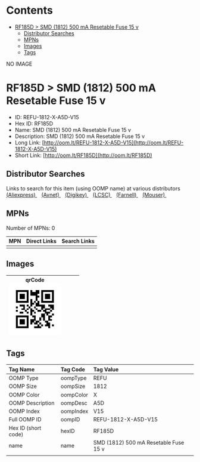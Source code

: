 



Contents
========

* [RF185D > SMD (1812) 500 mA Resetable Fuse 15 v](#rf185d--smd-1812-500-ma-resetable-fuse-15-v)
	* [Distributor Searches](#distributor-searches)
	* [MPNs](#mpns)
	* [Images](#images)
	* [Tags](#tags)
  
NO IMAGE  
# RF185D > SMD (1812) 500 mA Resetable Fuse 15 v

- ID: REFU-1812-X-A5D-V15
- Hex ID: RF185D
- Name: SMD (1812) 500 mA Resetable Fuse 15 v
- Description: SMD (1812) 500 mA Resetable Fuse 15 v
- Long Link: [http://oom.lt/REFU-1812-X-A5D-V15](http://oom.lt/REFU-1812-X-A5D-V15)
- Short Link: [http://oom.lt/RF185D](http://oom.lt/RF185D)

## Distributor Searches
  
Links to search for this item (using OOMP name) at various distributors  
[(Aliexpress) ](https://www.aliexpress.com/wholesale?SearchText=1117SMD+1812+500+mA+Resetable+Fuse+15+v)&nbsp;&nbsp;&nbsp;[(Avnet) ](https://www.avnet.com/shop/us/search/SMD+1812+500+mA+Resetable+Fuse+15+v)&nbsp;&nbsp;&nbsp;[(Digikey) ](https://www.digikey.co.uk/en/products/result?s=SMD+1812+500+mA+Resetable+Fuse+15+v)&nbsp;&nbsp;&nbsp;[(LCSC) ](https://www.lcsc.com/search?q=SMD+1812+500+mA+Resetable+Fuse+15+v)&nbsp;&nbsp;&nbsp;[(Farnell) ](https://uk.farnell.com/search?st=SMD+1812+500+mA+Resetable+Fuse+15+v)&nbsp;&nbsp;&nbsp;[(Mouser) ](https://www.mouser.com/c/?q=SMD+1812+500+mA+Resetable+Fuse+15+v)&nbsp;&nbsp;&nbsp;
## MPNs
  
Number of MPNs: 0  

|MPN|Direct Links|Search Links|
| :--- | :--- | :--- |
||||

## Images
  

|qrCode<br>[![](https://raw.githubusercontent.com/oomlout/oomlout_OOMP_parts_V2/main/REFU/1812/X/A5D/V15/qrCode_140.png)](https://github.com/oomlout/oomlout_OOMP_parts_V2/tree/main/REFU/1812/X/A5D/V15/qrCode.png)||||
| :---: | :---: | :---: | :---: |

## Tags
  

|Tag Name|Tag Code|Tag Value|
| :--- | :--- | :--- |
|OOMP Type|oompType|REFU|
|OOMP Size|oompSize|1812|
|OOMP Color|oompColor|X|
|OOMP Description|oompDesc|A5D|
|OOMP Index|oompIndex|V15|
|Full OOMP ID|oompID|REFU-1812-X-A5D-V15|
|Hex ID (short code)|hexID|RF185D|
|name|name|SMD (1812) 500 mA Resetable Fuse 15 v|
||||
